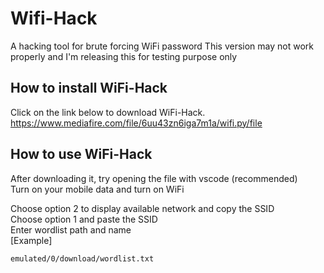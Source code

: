 # Wifi-Hack
A hacking tool for brute forcing WiFi password
This version may not work properly and I'm releasing this for testing purpose only
## How to install WiFi-Hack 
Click on the link below to download WiFi-Hack.<br>
https://www.mediafire.com/file/6uu43zn6iga7m1a/wifi.py/file
## How to use WiFi-Hack
After downloading it, try opening the file with vscode (recommended)
<br>Turn on your mobile data and turn on WiFi <br>

Choose option 2 to display available network and copy the SSID
<br>Choose option 1 and paste the SSID<br>
Enter wordlist path and name<br>[Example]
```
emulated/0/download/wordlist.txt
```
